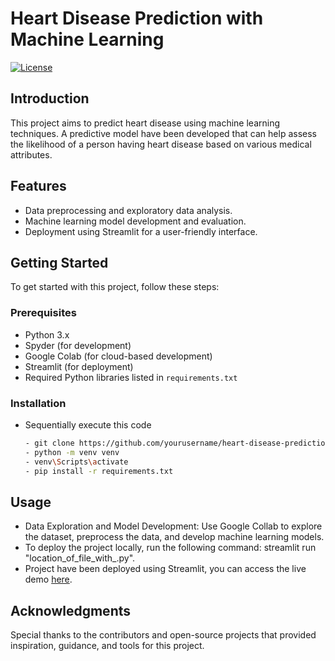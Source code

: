 # Heart Disease Prediction with Machine Learning

[![License](https://img.shields.io/badge/license-MIT-blue.svg)](https://opensource.org/licenses/MIT)

## Introduction

This project aims to predict heart disease using machine learning techniques. A predictive model have been developed that can help assess the likelihood of a person having heart disease based on various medical attributes.

## Features

- Data preprocessing and exploratory data analysis.
- Machine learning model development and evaluation.
- Deployment using Streamlit for a user-friendly interface.

## Getting Started

To get started with this project, follow these steps:

### Prerequisites

- Python 3.x
- Spyder (for development)
- Google Colab (for cloud-based development)
- Streamlit (for deployment)
- Required Python libraries listed in `requirements.txt`

### Installation

- Sequentially execute this code

   ```bash
   - git clone https://github.com/yourusername/heart-disease-prediction.git
   - python -m venv venv
   - venv\Scripts\activate
   - pip install -r requirements.txt
   ```
## Usage
- Data Exploration and Model Development: Use Google Collab to explore the dataset, preprocess the data, and develop machine learning models.
- To deploy the project locally, run the following command: streamlit run "location_of_file_with_.py".
- Project have been deployed using Streamlit, you can access the live demo [here](https://mlwebapp-ba3egy8nw4lt9vdnpt84bh.streamlit.app/).

## Acknowledgments
Special thanks to the contributors and open-source projects that provided inspiration, guidance, and tools for this project.
